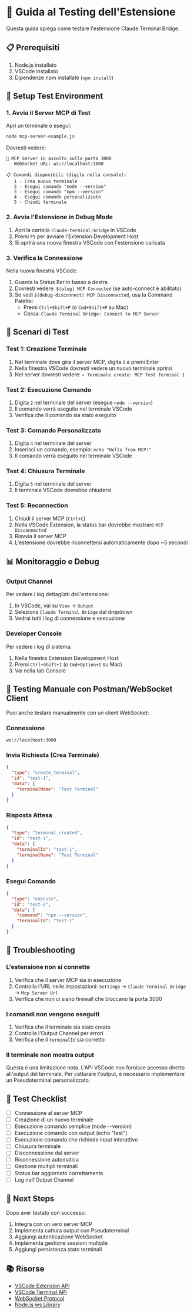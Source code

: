 # 🧪 Guida al Testing dell'Estensione

Questa guida spiega come testare l'estensione Claude Terminal Bridge.

## 📋 Prerequisiti

1. Node.js installato
2. VSCode installato
3. Dipendenze npm installate (`npm install`)

## 🚀 Setup Test Environment

### 1. Avvia il Server MCP di Test

Apri un terminale e esegui:

```bash
node mcp-server-example.js
```

Dovresti vedere:

```
🚀 MCP Server in ascolto sulla porta 3000
   WebSocket URL: ws://localhost:3000

📋 Comandi disponibili (digita nella console):
   1 - Crea nuovo terminale
   2 - Esegui comando "node --version"
   3 - Esegui comando "npm --version"
   4 - Esegui comando personalizzato
   5 - Chiudi terminale
```

### 2. Avvia l'Estensione in Debug Mode

1. Apri la cartella `claude-terminal-bridge` in VSCode
2. Premi `F5` per avviare l'Extension Development Host
3. Si aprirà una nuova finestra VSCode con l'estensione caricata

### 3. Verifica la Connessione

Nella nuova finestra VSCode:

1. Guarda la Status Bar in basso a destra
2. Dovresti vedere: `$(plug) MCP Connected` (se auto-connect è abilitato)
3. Se vedi `$(debug-disconnect) MCP Disconnected`, usa la Command Palette:
   - Premi `Ctrl+Shift+P` (o `Cmd+Shift+P` su Mac)
   - Cerca: `Claude Terminal Bridge: Connect to MCP Server`

## 🧪 Scenari di Test

### Test 1: Creazione Terminale

1. Nel terminale dove gira il server MCP, digita `1` e premi Enter
2. Nella finestra VSCode dovresti vedere un nuovo terminale aprirsi
3. Nel server dovresti vedere: `✓ Terminale creato: MCP Test Terminal 1`

### Test 2: Esecuzione Comando

1. Digita `2` nel terminale del server (esegue `node --version`)
2. Il comando verrà eseguito nel terminale VSCode
3. Verifica che il comando sia stato eseguito

### Test 3: Comando Personalizzato

1. Digita `4` nel terminale del server
2. Inserisci un comando, esempio: `echo "Hello from MCP!"`
3. Il comando verrà eseguito nel terminale VSCode

### Test 4: Chiusura Terminale

1. Digita `5` nel terminale del server
2. Il terminale VSCode dovrebbe chiudersi

### Test 5: Reconnection

1. Chiudi il server MCP (`Ctrl+C`)
2. Nella VSCode Extension, la status bar dovrebbe mostrare `MCP Disconnected`
3. Riavvia il server MCP
4. L'estensione dovrebbe riconnettersi automaticamente dopo ~5 secondi

## 📊 Monitoraggio e Debug

### Output Channel

Per vedere i log dettagliati dell'estensione:

1. In VSCode, vai su `View` → `Output`
2. Seleziona `Claude Terminal Bridge` dal dropdown
3. Vedrai tutti i log di connessione e esecuzione

### Developer Console

Per vedere i log di sistema:

1. Nella finestra Extension Development Host
2. Premi `Ctrl+Shift+I` (o `Cmd+Option+I` su Mac)
3. Vai nella tab Console

## 🔧 Testing Manuale con Postman/WebSocket Client

Puoi anche testare manualmente con un client WebSocket:

### Connessione

```
ws://localhost:3000
```

### Invia Richiesta (Crea Terminale)

```json
{
  "type": "create_terminal",
  "id": "test-1",
  "data": {
    "terminalName": "Test Terminal"
  }
}
```

### Risposta Attesa

```json
{
  "type": "terminal_created",
  "id": "test-1",
  "data": {
    "terminalId": "test-1",
    "terminalName": "Test Terminal"
  }
}
```

### Esegui Comando

```json
{
  "type": "execute",
  "id": "test-2",
  "data": {
    "command": "npm --version",
    "terminalId": "test-1"
  }
}
```

## 🐛 Troubleshooting

### L'estensione non si connette

1. Verifica che il server MCP sia in esecuzione
2. Controlla l'URL nelle impostazioni: `Settings` → `Claude Terminal Bridge` → `Mcp Server Url`
3. Verifica che non ci siano firewall che bloccano la porta 3000

### I comandi non vengono eseguiti

1. Verifica che il terminale sia stato creato
2. Controlla l'Output Channel per errori
3. Verifica che il `terminalId` sia corretto

### Il terminale non mostra output

Questa è una limitazione nota. L'API VSCode non fornisce accesso diretto all'output del terminale. Per catturare l'output, è necessario implementare un Pseudoterminal personalizzato.

## 📝 Test Checklist

- [ ] Connessione al server MCP
- [ ] Creazione di un nuovo terminale
- [ ] Esecuzione comando semplice (node --version)
- [ ] Esecuzione comando con output (echo "test")
- [ ] Esecuzione comando che richiede input interattivo
- [ ] Chiusura terminale
- [ ] Disconnessione dal server
- [ ] Riconnessione automatica
- [ ] Gestione multipli terminali
- [ ] Status bar aggiornato correttamente
- [ ] Log nell'Output Channel

## 🎯 Next Steps

Dopo aver testato con successo:

1. Integra con un vero server MCP
2. Implementa cattura output con Pseudoterminal
3. Aggiungi autenticazione WebSocket
4. Implementa gestione sessioni multiple
5. Aggiungi persistenza stato terminali

## 📚 Risorse

- [VSCode Extension API](https://code.visualstudio.com/api)
- [VSCode Terminal API](https://code.visualstudio.com/api/references/vscode-api#Terminal)
- [WebSocket Protocol](https://developer.mozilla.org/en-US/docs/Web/API/WebSocket)
- [Node.js ws Library](https://github.com/websockets/ws)
